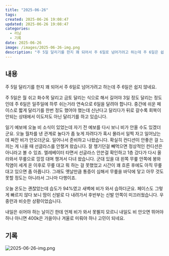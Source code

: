 ```yaml
---
title: "2025-06-26"
tags:
created: 2025-06-26 19:08:47
updated: 2025-06-26 19:08:47
categories:
  - 러닝
  - 기록
date: 2025-06-26
image: /images/2025-06-26-img.png
description: "주 5일 달리기를 한지 꽤 되어서 주 6일로 넘어가려고 하는데 주 6일은 쉽지 않네요. 주 5일은 월 쉬고 화수목 달리고 금토 달리는 식으로 해서 길어야 3일 정도 달리는 정도인데 주 6일은 일주일에 하루 쉬는거라 연속으로 6일을 달려야 합니다. 중간에 쉬운 페이스로 짧게 달리기를 한번"
---
```


## 내용

주 5일 달리기를 한지 꽤 되어서 주 6일로 넘어가려고 하는데 주 6일은 쉽지 않네요.

주 5일은 월 쉬고 화수목 달리고 금토 달리는 식으로 해서 길어야 3일 정도 달리는 정도인데 주 6일은 일주일에 하루 쉬는거라 연속으로 6일을 달려야 합니다. 중간에 쉬운 페이스로 짧게 달리기를 한번 정도 했어야 했는데 신난다고 달리다가 뒤로 갈수록 회복이 안되는 상태에서 이도저도 아닌 달리기를 하고 있습니다.

일기 예보에 오늘 비 소식이 있었는데 자기 전 예보를 다시 보니 비가 안올 수도 있겠더군요. 오늘 월차를 낸 관계로 놀다가 좀 늦게 자려다가 혹시 몰라서 일찍 자고 일어났는데 짜잔 비가 안오더군요. 일어나서 준비하고 나왔습니다. 확실히 컨디션이 안좋은 걸 느끼는 게 나올 때 선글라스를 안챙겨 왔습니다. 잘 챙기던걸 빼먹으면 정상적인 컨디션은 아니라고 볼 수 있죠. 엘레베이터 타면서 선글라스 안쓴걸 확인하고 1층 갔다가 다시 올라와서 무릎으로 낑낑 대며 챙겨서 다녀 왔습니다. 군대 있을 대 왼쪽 무릎 안쪽에 봉와직염이 세게 온 이후로 무릎 대고 뭐 하는 걸 못했었고 시간이 꽤 흐른 후에도 아직 무릎 대고 있으면 좀 아픕니다. 그래도 옛날만큼 통증이 심해서 무릎을 바닥에 닿고 아무 것도 못할 정도는 아니라서 그나마 다행이죠.

오늘 온도는 괜찮았는데 습도가 94%였고 새벽에 비가 와서 습하더군요. 페이스도 그렇게 빠르지 않다 보니 땀이 신발로 다 내려가서 후반부는 신발 안쪽이 미끄러웠습니다. 우중런과 비슷한 상황이었습니다.

내일은 쉬어야 하는 날이긴 한데 언제 비가 와서 못뛸지 모르니 내일도 비 안오면 뛰어야 하나 아니면 400k은 가을이나 겨울로 미뤄야 하나 고민이 되네요.

## 기록

 
 ![2025-06-26-img.png](/images/2025-06-26-img.png)
